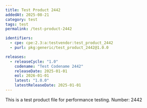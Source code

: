```yaml
---
title: Test Product 2442
addedAt: 2025-08-21
category: test
tags: test
permalink: /test-product-2442

identifiers:
  - cpe: cpe:2.3:a:testvendor:test_product_2442
  - purl: pkg:generic/test_product_2442@1.0.0

releases:
  - releaseCycle: "1.0"
    codename: "Test Codename 2442"
    releaseDate: 2025-01-01
    eol: 2026-01-01
    latest: "1.0.0"
    latestReleaseDate: 2025-01-01
---
```


This is a test product file for performance testing. Number: 2442
